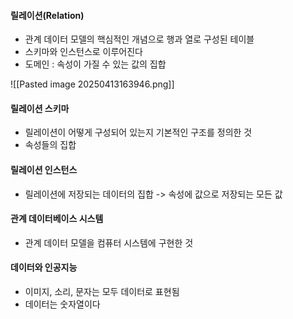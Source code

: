 #### 릴레이션(Relation)
- 관계 데이터 모델의 핵심적인 개념으로 행과 열로 구성된 테이블
- 스키마와 인스턴스로 이루어진다
- 도메인 : 속성이 가질 수 있는 값의 집합

![[Pasted image 20250413163946.png]]


#### 릴레이션 스키마
- 릴레이션이 어떻게 구성되어 있는지 기본적인 구조를 정의한 것
- 속성들의 집합

#### 릴레이션 인스턴스
- 릴레이션에 저장되는 데이터의 집합 -> 속성에 값으로 저장되는 모든 값

#### 관계 데이터베이스 시스템
- 관계 데이터 모델을 컴퓨터 시스템에 구현한 것

#### 데이터와 인공지능
- 이미지, 소리, 문자는 모두 데이터로 표현됨
- 데이터는 숫자열이다